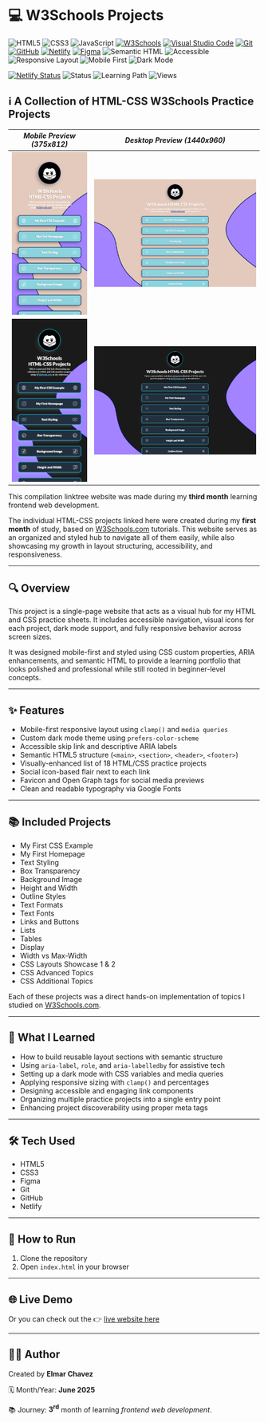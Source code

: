 # 💻 W3Schools Projects

![HTML5](https://img.shields.io/badge/HTML5-E34F26?style=for-the-badge&logo=html5&logoColor=white)
![CSS3](https://img.shields.io/badge/CSS3-1572B6?style=for-the-badge&logo=css3&logoColor=white)
![JavaScript](https://img.shields.io/badge/JavaScript-F7DF1E?style=for-the-badge&logo=javascript&logoColor=black)
[![W3Schools](https://img.shields.io/badge/W3Schools-3a9c42?style=for-the-badge&logo=w3schools&logoColor=white)](https://www.w3schools.com/)
[![Visual Studio Code](https://img.shields.io/badge/VS%20Code-007ACC?style=for-the-badge&logo=visual-studio-code&logoColor=white)](https://code.visualstudio.com/)
[![Git](https://img.shields.io/badge/Git-F05032?style=for-the-badge&logo=git&logoColor=white)](https://git-scm.com/)
[![GitHub](https://img.shields.io/badge/GitHub-181717?style=for-the-badge&logo=github&logoColor=white)](https://github.com/)
[![Netlify](https://img.shields.io/badge/Netlify-00C7B7?style=for-the-badge&logo=netlify&logoColor=white)](https://www.netlify.com/)
[![Figma](https://img.shields.io/badge/Figma-ffffff?style=for-the-badge&logo=figma&logoColor=F24E1E)](https://www.figma.com/)
![Semantic HTML](https://img.shields.io/badge/Semantic%20HTML-ff9800?style=for-the-badge)
![Accessible](https://img.shields.io/badge/Accessibility-A11Y-0052cc?style=for-the-badge)
![Responsive Layout](https://img.shields.io/badge/Responsive%20Layout-Full%20Support-blue?style=for-the-badge)
![Mobile First](https://img.shields.io/badge/Mobile--First-Design-orange?style=for-the-badge)
![Dark Mode](https://img.shields.io/badge/Dark--Mode-Enabled-111?style=for-the-badge&logo=halfbrickstudios&logoColor=white)

[![Netlify Status](https://api.netlify.com/api/v1/badges/2660ad71-c2dd-449d-9aff-0d2049651925/deploy-status)](https://html-css-projects-w3s-jiro.netlify.app/)
![Status](https://img.shields.io/badge/status-complete-brightgreen)
![Learning Path](https://img.shields.io/badge/learning%20path-month%203-blue)
![Views](https://visitor-badge.laobi.icu/badge?page_id=CodingWithJiro.w3schools-html-css-projects&left_text=repo%20views)

## ℹ️ A Collection of HTML-CSS W3Schools Practice Projects

| _Mobile Preview (375x812)_                            | _Desktop Preview (1440x960)_                             |
| ----------------------------------------------------- | -------------------------------------------------------- |
| ![Mobile](./img/site-preview-mobile_375x812.png)      | ![Desktop](./img/site-preview-desktop_1440x960.png)      |
| ![Mobile](./img/site-preview-mobile-dark_375x812.png) | ![Desktop](./img/site-preview-desktop-dark_1440x960.png) |

This compilation linktree website was made during my **third month** learning frontend web development.

The individual HTML-CSS projects linked here were created during my **first month** of study, based on [W3Schools.com](https://www.w3schools.com/) tutorials. This website serves as an organized and styled hub to navigate all of them easily, while also showcasing my growth in layout structuring, accessibility, and responsiveness.

---

## 🔍 Overview

This project is a single-page website that acts as a visual hub for my HTML and CSS practice sheets. It includes accessible navigation, visual icons for each project, dark mode support, and fully responsive behavior across screen sizes.

It was designed mobile-first and styled using CSS custom properties, ARIA enhancements, and semantic HTML to provide a learning portfolio that looks polished and professional while still rooted in beginner-level concepts.

---

## ✨ Features

- Mobile-first responsive layout using `clamp()` and `media queries`
- Custom dark mode theme using `prefers-color-scheme`
- Accessible skip link and descriptive ARIA labels
- Semantic HTML5 structure (`<main>`, `<section>`, `<header>`, `<footer>`)
- Visually-enhanced list of 18 HTML/CSS practice projects
- Social icon-based flair next to each link
- Favicon and Open Graph tags for social media previews
- Clean and readable typography via Google Fonts

---

## 📚 Included Projects

- My First CSS Example
- My First Homepage
- Text Styling
- Box Transparency
- Background Image
- Height and Width
- Outline Styles
- Text Formats
- Text Fonts
- Links and Buttons
- Lists
- Tables
- Display
- Width vs Max-Width
- CSS Layouts Showcase 1 & 2
- CSS Advanced Topics
- CSS Additional Topics

Each of these projects was a direct hands-on implementation of topics I studied on [W3Schools.com](https://www.w3schools.com/).

---

## 🧠 What I Learned

- How to build reusable layout sections with semantic structure
- Using `aria-label`, `role`, and `aria-labelledby` for assistive tech
- Setting up a dark mode with CSS variables and media queries
- Applying responsive sizing with `clamp()` and percentages
- Designing accessible and engaging link components
- Organizing multiple practice projects into a single entry point
- Enhancing project discoverability using proper meta tags

---

## 🛠️ Tech Used

- HTML5
- CSS3
- Figma
- Git
- GitHub
- Netlify

---

## 🚀 How to Run

1. Clone the repository
2. Open `index.html` in your browser

---

## 🌐 Live Demo

Or you can check out the 👉 [live website here](https://html-css-projects-w3s-jiro.netlify.app/)

---

## 🧑‍💻 Author

Created by **Elmar Chavez**

🗓️ Month/Year: **June 2025**

📚 Journey: **3<sup>rd</sup>** month of learning _frontend web development_.
